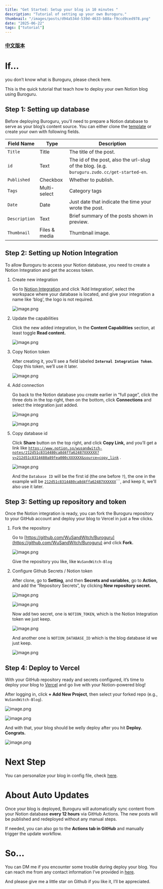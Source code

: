 ```yaml
---
title: "Get Started: Setup your blog in 10 minutes "
description: "Tutorial of setting up your own Buroguru."
thumbnail: "/images/posts/d94a534d-539d-4633-b88a-f9ccd9ced978.png"
date: "2025-06-22"
tags: ["tutorial"]
---
```


### [中文版本](https://buroguru.zudo.cc/posts/get-started-zh)


# If…


you don’t know what is Buroguru, please check here.


This is the quick tutorial that teach how to deploy your own Notion blog using Buroguru.


## Step 1: Setting up database


Before deploying Buroguru, you'll need to prepare a Notion database to serve as your blog’s content source. You can either clone the [template](/21ad51c831448068b621f3b5def5dd2d) or create your own with following fields.


| Field Name    | Type          | Description                                                                                 |
| ------------- | ------------- | ------------------------------------------------------------------------------------------- |
| `Title`       | Title         | The title of the post.                                                                      |
| `id`          | Text          | The id of the post, also the url-slug of the blog. (e.g. `buruguru.zudo.cc/get-started-en`. |
| `Published`   | Checkbox      | Whether to publish.                                                                         |
| `Tags`        | Multi-select  | Category tags                                                                               |
| `Date`        | Date          | Just date that indicate the time your wrote the post.                                       |
| `Description` | Text          | Brief summary of the posts shown in preview.                                                |
| `Thumbnail`   | Files & media | Thumbnail image.                                                                            |


## Step 2: Setting up Notion Integration


To allow Buroguru to access your Notion database, you need to create a Notion Integration and get the access token.

1. Create new integration

	Go to [Notion Integration](https://www.notion.so/profile/integrations) and click ‘Add Integration’, select the workspace where your database is located, and give your integration a name like ‘blog’, the logo is not required.


	![image.png](/images/posts/dc0573b1-e686-427a-915c-1b833e9fa655.png)

2. Update the capabilities

	Click the new added integration, In the **Content Capabilities** section, at least toggle **Read content.**


	![image.png](/images/posts/ae9b8533-3f1f-442b-82c8-9acea7795236.png)

3. Copy Notion token

	After creating it, you’ll see a field labeled **`Internal Integration Token`**. Copy this token, we’ll use it later.


	![image.png](/images/posts/44c9a008-2638-4d55-a4be-73a3fde3913c.png)

4. Add connection

	Go back to the Notion database you create earlier in “full page”, click the three dots in the top right, then on the bottom, click **Connections** and select the integration just added.


	![image.png](/images/posts/0a0d968a-24ad-4007-9fcb-3100fc60b0fe.png)


	![image.png](/images/posts/77be9929-cebc-4720-86ac-51dd4e3e1378.png)

5. Copy database id

	Click **Share** button on the top right, and click **Copy Link,** and you’ll get a link like [`https://www.notion.so/wusandwitch-notes/212d51c8314480ca8d4ffa62487XXXXXX?v=212d51c8314480a89fea000cXXXXXX&source=copy_link`](https://www.notion.so/wusandwitch-notes/212d51c8314480ca8d4ffa624873e734?v=212d51c8314480a89fea000c43f4e73f) .


	![image.png](/images/posts/111facf2-d0d5-4769-80f1-50ae74e00e28.png)


	And the `Database ID` will be the first id (the one before `?`), the one in the example will be  [`212d51c8314480ca8d4ffa62487XXXXXX`](https://www.notion.so/wusandwitch-notes/212d51c8314480ca8d4ffa624873e734?v=212d51c8314480a89fea000c43f4e73f)```, and keep it, we'll also use it later.


## Step 3: Setting up repository and token


Once the Notion integration is ready, you can fork the Buroguru repository to your GitHub account and deploy your blog to Vercel in just a few clicks.

1. Fork the repository

	Go to [https://github.com/WuSandWitch/Buroguru](https://github.com/WuSandWitch/Buroguru) and click **Fork.**


	![image.png](/images/posts/3908f00e-9408-49e7-8b26-6166e6b72a16.png)


	Give the repository you like, like `WuSandWitch-Blog`

2. Configure Github Secrets /  Notion token

	After clone, go to **Setting**, and then **Secrets and variables**, go to **Action,** and add the “Repository Secrets”, by clicking **New repository secret.**


	![image.png](/images/posts/0fe24847-8e0d-4353-b40d-f0c36d9eea8f.png)


	![image.png](/images/posts/23d7c920-07ae-4e3b-8d54-08fff03ed6e0.png)


	Now add two secret, one is `NOTION_TOKEN`, which is the Notion Integration token we just keep.


	![image.png](/images/posts/afd493c6-508a-476c-b30e-b13e960f3b50.png)


	And another one is `NOTION_DATABASE_ID` which is the blog database id we just keep.


	![image.png](/images/posts/99896b3e-f4e3-4abe-8cf2-78ca17a30c41.png)


## Step 4: Deploy to Vercel


With your GitHub repository ready and secrets configured, it’s time to deploy your blog to [Vercel](https://vercel.com/) and go live with your Notion-powered blog!


After logging in, click **+ Add New Project**, then select your forked repo (e.g., `WuSandWitch-Blog`).


![image.png](/images/posts/99042740-5db6-4bf0-983b-537f3d0a5d17.png)


![image.png](/images/posts/cffbe659-3764-4039-a5e7-2bdbde323040.png)


And with that, your blog should be welly deploy after you hit **Deploy. Congrats.**


![image.png](/images/posts/201f592d-41cb-4014-b0a3-cfa1fbefd818.png)


# Next Step


You can personalize your blog in config file, check [here](https://buroguru.zudo.cc/posts/config-guide-en).


# About Auto Updates


Once your blog is deployed, Buroguru will automatically sync content from your Notion database **every 12 hours** via GitHub Actions. The new posts will be published and redeployed without any manual steps.


If needed, you can also go to the **Actions tab in GitHub** and manually trigger the update workflow.


# So…


You can DM me if you encounter some trouble during deploy your blog. You can reach me from any contact information I’ve provided in [here](https://wusandwitch.zudo.cc/).


And please give me a little star on Github if you like it, I’ll be appreciated.

